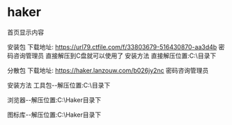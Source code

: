 # haker
首页显示内容

安装包 下载地址: https://url79.ctfile.com/f/33803679-516430870-aa3d4b 密码咨询管理员 直接解压到C盘就可以使用了
安装方法
直接解压位置:C:\目录下





分散包 下载地址: https://haker.lanzouw.com/b026jy2nc 密码咨询管理员 

安装方法
工具包--解压位置:C:\目录下

浏览器--解压位置:C:\Haker目录下

图标库--解压位置:C:\Haker目录下
